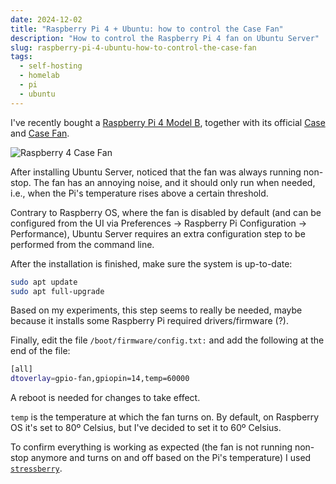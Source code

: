 ```yaml
---
date: 2024-12-02
title: "Raspberry Pi 4 + Ubuntu: how to control the Case Fan"
description: "How to control the Raspberry Pi 4 fan on Ubuntu Server"
slug: raspberry-pi-4-ubuntu-how-to-control-the-case-fan
tags:
  - self-hosting
  - homelab
  - pi
  - ubuntu
---
```


I've recently bought a [Raspberry Pi 4 Model
B](https://www.raspberrypi.com/products/raspberry-pi-4-model-b/), together with
its official [Case](https://www.raspberrypi.com/products/raspberry-pi-4-case/)
and [Case Fan](https://www.raspberrypi.com/products/raspberry-pi-4-case-fan/).

![Raspberry 4 Case Fan](/img/articles/raspberry-case-fan.webp)

After installing Ubuntu Server, noticed that the fan was always running
non-stop. The fan has an annoying noise, and it should only run when needed,
i.e., when the Pi's temperature rises above a certain threshold.

Contrary to Raspberry OS, where the fan is disabled by default (and can be
configured from the UI via Preferences -> Raspberry Pi Configuration ->
Performance), Ubuntu Server requires an extra configuration step to be performed
from the command line.

After the installation is finished, make sure the system is up-to-date:

```sh
sudo apt update
sudo apt full-upgrade
```

Based on my experiments, this step seems to really be needed, maybe because it
installs some Raspberry Pi required drivers/firmware (?).

Finally, edit the file `/boot/firmware/config.txt:` and add the following at the
end of the file:

```sh
[all]
dtoverlay=gpio-fan,gpiopin=14,temp=60000
```

A reboot is needed for changes to take effect.

`temp` is the temperature at which the fan turns on. By default, on Raspberry OS
it's set to 80º Celsius, but I've decided to set it to 60º Celsius.

To confirm everything is working as expected (the fan is not running non-stop
anymore and turns on and off based on the Pi's temperature) I used
[`stressberry`](https://github.com/nschloe/stressberry).
